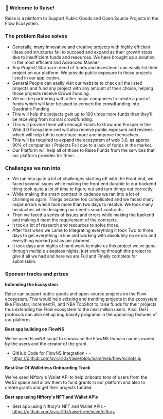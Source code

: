 ### 👋 Welcome to Raise!
Raise is a platform to Support Public Goods and Open Source Projects in the Flow Ecosystem.

###  The problem Raise solves

- Generally, many innovative and creative projects with highly efficient ideas and structures fail to succeed and expand as their growth stops due to insufficient funds and resources. We have brought up a solution in the most efficient and Advanced Manner
- Any Project/ Startup in need of funds and investment can easily list their project on our platform. We provide public exposure to those projects listed in our application.
- General People can easily visit our website to check all the listed projects and fund any project with any amount of their choice, helping those projects receive Crowd Funding.
- We will be partnering with other major companies to create a pool of funds which will later be used to convert the crowdfunding into Quadratic Funding.
- This will help the projects gain up to 100 times more funds than they’ll be receiving from normal crowdfunding.
- This will provide them with enough Funds to Grow and Prosper in the Web 3.0 Ecosystem and will also receive public exposure and reviews which will help toh to contribute more and improve themselves.
- This will be required to expand the ecosystem of web 3.0, as approx 90% of companies \ Projects Fail due to a lack of funds in the market.
- Our Platform will help all of those to Raise Funds from the services that our platform provides for them.


###  Challenges we ran into

- We ran into quite a lot of challenges starting off with the Front end, we faced several issues while making the front end durable to our backend thing took quite a lot of time to figure out and turn things out correctly.
- While making the smart contract in cadence we ran into a lot of challenges again. Things became too complicated and we faced many major errors which took more than two days to resolve. We took many headaches while designing our need's smart contracts.
- Then we faced a series of issues and errors while making the backend and making it meet the requirement of the contracts.
- It took a lot of research and resources to solve those.
- After that when we came to Integrating everything it took Two to three days to get everything in line and working with absolutely no errors and everything worked just as per planned.
- It took days and nights of hard work to make us this project we’ve gone through multiple sleepless nights, just working through this project to give it all we had and here we are Full and Finally complete for submission.


### Sponsor tracks and prizes

**Extending the Ecosystem**

Raise can support public goods and open-source projects on the Flow ecosystem.
This would help existing and trending projects in the ecosystem like Flovatar, IncrementFi, and NBA TopShot to raise funds for their projects thus extending the Flow ecosystem to the next million users.
Also, DeFi protocols can also set up bug bounty programs in the upcoming features of our platform.

**Best app building on FlowNS**

We've used FlowNS script to showcase the FlowNS Domain names owned by the users and the creator of the grant.
- GitHub Code for FlowNS Integration -  - https://github.com/aviral10x/raise/blob/main/web/flow/scripts.js


**Best Use Of Walletless Onboarding Track**

We've used Niftory's Wallet API to help onboard tons of users from the Web2 space and allow them to fund grants in our platform and also to create grants and get their projects funded.


**Best app using Niftory's NFT and Wallet APIs**


- Best app using Niftory's NFT and Wallet APIs - https://github.com/aviral10x/raise/tree/main/niftory

